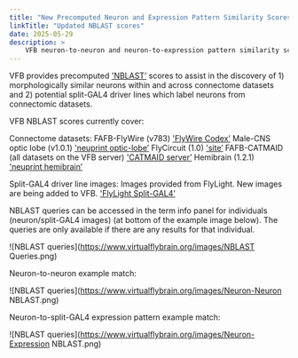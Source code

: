 ```yaml
---
title: "New Precomputed Neuron and Expression Pattern Similarity Scores on VFB"
linkTitle: "Updated NBLAST scores"
date: 2025-05-29
description: >
    VFB neuron-to-neuron and neuron-to-expression pattern similarity scores (NBLAST) have been expanded to include the male-CNS optic lobe and FAFB-FlyWire connectome datasets.
---
```


VFB provides precomputed ['NBLAST’]() scores to assist in the discovery of 1) morphologically similar neurons within and across connectome datasets and 2) potential split-GAL4 driver lines which label neurons from connectomic datasets.

VFB NBLAST scores currently cover:

Connectome datasets:
FAFB-FlyWire (v783) ['FlyWire Codex’](https://codex.flywire.ai/?dataset=fafb)
Male-CNS optic lobe (v1.0.1) ['neuprint optic-lobe’](https://neuprint.janelia.org/?dataset=optic-lobe%3Av1.0.1&qt=findneurons)
FlyCircuit (1.0) ['site’](http://www.flycircuit.tw/v1.1/)
FAFB-CATMAID (all datasets on the VFB server) ['CATMAID server’](https://fafb.catmaid.virtualflybrain.org/?pid=1&zp=65720&yp=160350.0517811483&xp=487737.6942783438&tool=tracingtool&sid0=1&s0=3.1999999999999993&help=true&layout=h(XY,%20%7B%20type:%20%22neuron-search%22,%20id:%20%22neuron-search-1%22,%20options:%20%7B%22annotation-name%22:%20%22Published%22%7D%7D,%200.6))
Hemibrain (1.2.1) ['neuprint hemibrain’](https://neuprint.janelia.org/?dataset=hemibrain%3Av1.2.1&qt=findneurons)

Split-GAL4 driver line images:
Images provided from FlyLight. New images are being added to VFB. ['FlyLight Split-GAL4’](https://splitgal4.janelia.org/cgi-bin/splitgal4.cgi)

NBLAST queries can be accessed in the term info panel for individuals (neuron/split-GAL4 images) (at bottom of the example image below). The queries are only available if there are any results for that individual.

![NBLAST queries](https://www.virtualflybrain.org/images/NBLAST Queries.png)

Neuron-to-neuron example match:

![NBLAST queries](https://www.virtualflybrain.org/images/Neuron-Neuron NBLAST.png)

Neuron-to-split-GAL4 expression pattern example match:

![NBLAST queries](https://www.virtualflybrain.org/images/Neuron-Expression NBLAST.png)